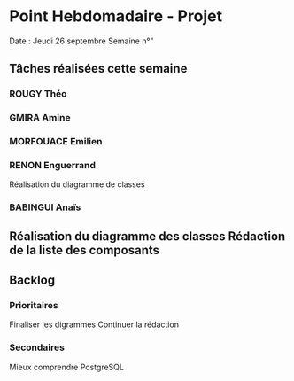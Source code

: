 # Point Hebdomadaire - Projet

Date : Jeudi 26 septembre
Semaine n°"

## Tâches réalisées cette semaine

### ROUGY Théo


### GMIRA Amine


### MORFOUACE Emilien


### RENON Enguerrand
Réalisation du diagramme de classes

### BABINGUI Anaïs
Réalisation du diagramme des classes
Rédaction de la liste des composants
---

## Backlog

### Prioritaires
Finaliser les digrammes
Continuer la rédaction

### Secondaires
Mieux comprendre PostgreSQL
